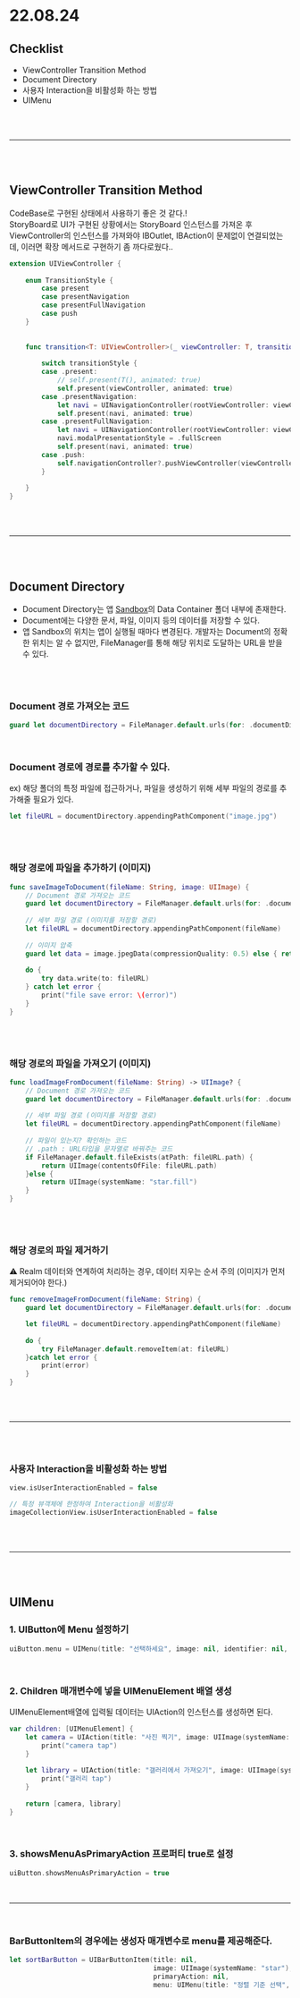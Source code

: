 # 22.08.24

## Checklist
* ViewController Transition Method
* Document Directory
* 사용자 Interaction을 비활성화 하는 방법
* UIMenu

<br/>
<br/>

---

<br/>
<br/>

## ViewController Transition Method
CodeBase로 구현된 상태에서 사용하기 좋은 것 같다.! <br/>
StoryBoard로 UI가 구현된 상황에서는 StoryBoard 인스턴스를 가져온 후 ViewController의 인스턴스를 가져와야 IBOutlet, IBAction이 문제없이 연결되었는데, 이러면 확장 메서드로 구현하기 좀 까다로웠다..
```swift
extension UIViewController {
    
    enum TransitionStyle {
        case present
        case presentNavigation
        case presentFullNavigation
        case push
    }
    
    
    func transition<T: UIViewController>(_ viewController: T, transitionStyle: TransitionStyle = .present) {
        
        switch transitionStyle {
        case .present:
            // self.present(T(), animated: true)
            self.present(viewController, animated: true)
        case .presentNavigation:
            let navi = UINavigationController(rootViewController: viewController)
            self.present(navi, animated: true)
        case .presentFullNavigation:
            let navi = UINavigationController(rootViewController: viewController)
            navi.modalPresentationStyle = .fullScreen
            self.present(navi, animated: true)
        case .push:
            self.navigationController?.pushViewController(viewController, animated: true)
        }
        
    }
}
```

<br/>
<br/>

---

<br/>
<br/>

## Document Directory
* Document Directory는 앱 [Sandbox](https://co-dong.tistory.com/64)의 Data Container 폴더 내부에 존재한다. 
* Document에는 다양한 문서, 파일, 이미지 등의 데이터를 저장할 수 있다.
* 앱 Sandbox의 위치는 앱이 실행될 때마다 변경된다. 개발자는 Document의 정확한 위치는 알 수 없지만, FileManager를 통해 해당 위치로 도달하는 URL을 받을 수 있다.

<br/>
<br/>

### Document 경로 가져오는 코드
```swift
guard let documentDirectory = FileManager.default.urls(for: .documentDirectory, in: .userDomainMask).first else { return }
```

<br/>

### Document 경로에 경로를 추가할 수 있다.
ex) 해당 폴더의 특정 파일에 접근하거나, 파일을 생성하기 위해 세부 파일의 경로를 추가해줄 필요가 있다.
```swift
let fileURL = documentDirectory.appendingPathComponent("image.jpg")
```

<br/>
<br/>

### 해당 경로에 파일을 추가하기 (이미지)
```swift
func saveImageToDocument(fileName: String, image: UIImage) {
    // Document 경로 가져오는 코드
    guard let documentDirectory = FileManager.default.urls(for: .documentDirectory, in: .userDomainMask).first else { return }
    
    // 세부 파일 경로 (이미지를 저장할 경로)
    let fileURL = documentDirectory.appendingPathComponent(fileName)
    
    // 이미지 압축
    guard let data = image.jpegData(compressionQuality: 0.5) else { return }
    
    do {
        try data.write(to: fileURL)
    } catch let error {
        print("file save error: \(error)")
    }
}
```

<br/>
<br/>

### 해당 경로의 파일을 가져오기 (이미지)
```swift
func loadImageFromDocument(fileName: String) -> UIImage? {
    // Document 경로 가져오는 코드
    guard let documentDirectory = FileManager.default.urls(for: .documentDirectory, in: .userDomainMask).first else { return nil }
    
    // 세부 파일 경로 (이미지를 저장할 경로)
    let fileURL = documentDirectory.appendingPathComponent(fileName)
    
    // 파일이 있는지? 확인하는 코드
    // .path : URL타입을 문자열로 바꿔주는 코드
    if FileManager.default.fileExists(atPath: fileURL.path) {
        return UIImage(contentsOfFile: fileURL.path)   
    }else {
        return UIImage(systemName: "star.fill")
    }
}
```

<br/>
<br/>

### 해당 경로의 파일 제거하기
⚠️ Realm 데이터와 연계하여 처리하는 경우, 데이터 지우는 순서 주의 (이미지가 먼저 제거되어야 한다.)
```swift
func removeImageFromDocument(fileName: String) {
    guard let documentDirectory = FileManager.default.urls(for: .documentDirectory, in: .userDomainMask).first else { return }

    let fileURL = documentDirectory.appendingPathComponent(fileName)
    
    do {
        try FileManager.default.removeItem(at: fileURL)
    }catch let error {
        print(error)
    }
}
```

<br/>
<br/>

---

<br/>
<br/>

### 사용자 Interaction을 비활성화 하는 방법
```swift
view.isUserInteractionEnabled = false

// 특정 뷰객체에 한정하여 Interaction을 비활성화
imageCollectionView.isUserInteractionEnabled = false
```

<br/>
<br/>

---

<br/>
<br/>

## UIMenu

### 1. UIButton에 Menu 설정하기
```swift
uiButton.menu = UIMenu(title: "선택하세요", image: nil, identifier: nil, options: .displayInline, children: children)
```

<br/>

### 2. Children 매개변수에 넣을 UIMenuElement 배열 생성
UIMenuElement배열에 입력될 데이터는 UIAction의 인스턴스를 생성하면 된다.
```swift
var children: [UIMenuElement] {
    let camera = UIAction(title: "사진 찍기", image: UIImage(systemName: "camera.circle")) {_ in
        print("camera tap")
    }
            
    let library = UIAction(title: "갤러리에서 가져오기", image: UIImage(systemName: "photo.circle")) {_ in
        print("갤러리 tap")
    }
            
    return [camera, library]
}
```

<br/>

### 3. showsMenuAsPrimaryAction 프로퍼티 true로 설정
```swift
uiButton.showsMenuAsPrimaryAction = true
```

<br/>

---

<br/>

### BarButtonItem의 경우에는 생성자 매개변수로 menu를 제공해준다.
```swift
let sortBarButton = UIBarButtonItem(title: nil,
                                    image: UIImage(systemName: "star"),
                                    primaryAction: nil,
                                    menu: UIMenu(title: "정렬 기준 선택", subtitle: nil, image: nil, identifier: nil, options: .displayInline, children: [sortByTitle, sortByImportant, sortByFinished, defaultSort]))
```